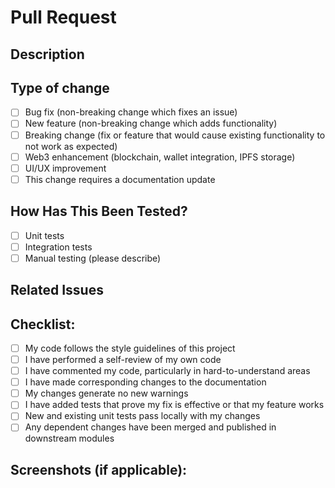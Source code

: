 # Pull Request

## Description
<!-- Please include a summary of the change and which issue is fixed. Please also include relevant motivation and context. -->

## Type of change
<!-- Please delete options that are not relevant. -->

- [ ] Bug fix (non-breaking change which fixes an issue)
- [ ] New feature (non-breaking change which adds functionality)
- [ ] Breaking change (fix or feature that would cause existing functionality to not work as expected)
- [ ] Web3 enhancement (blockchain, wallet integration, IPFS storage)
- [ ] UI/UX improvement
- [ ] This change requires a documentation update

## How Has This Been Tested?
<!-- Please describe the tests that you ran to verify your changes. Provide instructions so we can reproduce. -->

- [ ] Unit tests
- [ ] Integration tests
- [ ] Manual testing (please describe)

## Related Issues
<!-- Link to any related issues here. Format: "Closes #123" or "Related to #123" -->

## Checklist:
<!-- Please make sure all these are checked before submitting the PR -->

- [ ] My code follows the style guidelines of this project
- [ ] I have performed a self-review of my own code
- [ ] I have commented my code, particularly in hard-to-understand areas
- [ ] I have made corresponding changes to the documentation
- [ ] My changes generate no new warnings
- [ ] I have added tests that prove my fix is effective or that my feature works
- [ ] New and existing unit tests pass locally with my changes
- [ ] Any dependent changes have been merged and published in downstream modules

## Screenshots (if applicable):
<!-- Add screenshots here if applicable -->
